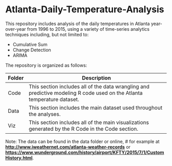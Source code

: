 # Atlanta-Daily-Temperature-Analysis
This repository includes analysis of the daily temperatures in Atlanta year-over-year from 1996 to 2015, using a variety of time-series analytics techniques including, but not limited to:  
  - Cumulative Sum
  - Change Detection
  - ARIMA
  
The repository is organized as follows:  

| Folder | Description |
| --- | --- |
| Code | This section includes all of the data wrangling and predictive modeling R code used on the Atlanta temperature dataset. |
| Data | This section includes the main dataset used throughout the analyses. |
| Viz | This section includes all of the main visualizations generated by the R Code in the Code section. |


Note: The data can be found in the data folder or online, # for example at **http://www.iweathernet.com/atlanta-weather-records** or **https://www.wunderground.com/history/airport/KFTY/2015/7/1/CustomHistory.html**.
